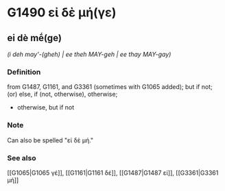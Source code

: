 # G1490 εἰ δὲ μή(γε)

## ei dè mḗ(ge)

_(i deh may'-(gheh) | ee theh MAY-geh | ee thay MAY-gay)_

### Definition

from G1487, G1161, and G3361 (sometimes with G1065 added); but if not; (or) else, if (not, otherwise), otherwise; 

- otherwise, but if not

### Note

Can also be spelled "εἰ δὲ μή."

### See also

[[G1065|G1065 γέ]], [[G1161|G1161 δέ]], [[G1487|G1487 εἰ]], [[G3361|G3361 μή]]
